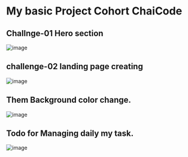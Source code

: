 # My basic Project Cohort ChaiCode 

## Challnge-01 Hero section
![image](https://github.com/user-attachments/assets/5bec0dd3-2666-444b-88d1-2249d66e9576)

## challenge-02 landing page creating
![image](https://github.com/user-attachments/assets/5cb73200-5c98-4bb0-93c1-8114f5c17e00)




## Them Background color change.
![image](https://github.com/user-attachments/assets/c8e10041-3ada-4480-8e61-4d72e7b6d3b9)


## Todo for Managing daily my task.

![image](https://github.com/user-attachments/assets/7e2a3b98-f31e-462d-98be-16e9c4e4aa03)
